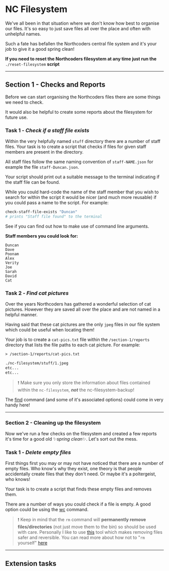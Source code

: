 # NC Filesystem

We've all been in that situation where we don't know how best to organise our files. It's so easy to just save files all over the place and often with unhelpful names.

Such a fate has befallen the Northcoders central file system and it's your job to give it a good spring clean!

**If you need to reset the Northcoders filesystem at any time just run the** `./reset-filesystem` **script**

---

## **Section 1 - Checks and Reports**

Before we can start organising the Northcoders files there are some things we need to check.

It would also be helpful to create some reports about the filesystem for future use.

### **Task 1** - _Check if a staff file exists_

Within the very helpfully named `stuff` directory there are a number of staff files. Your task is to create a script that checks if files for given staff members are present in the directory.

All staff files follow the same naming convention of `staff-NAME.json` for example the file `staff-Duncan.json`.

Your script should print out a suitable message to the terminal indicating if the staff file can be found.

While you could hard-code the name of the staff member that you wish to search for within the script it would be nicer (and much more reusable) if you could pass a name to the script. For example:

```sh
check-staff-file-exists "Duncan"
# prints "Staff file found" to the terminal
```

See if you can find out how to make use of command line arguments.

**Staff members you could look for:**

    Duncan
    Dave
    Poonam
    Alex
    Verity
    Joe
    Sarah
    David
    Cat

### **Task 2** - _Find cat pictures_

Over the years Northcoders has gathered a wonderful selection of cat pictures. However they are saved all over the place and are not named in a helpful manner.

Having said that these cat pictures are the only `jpeg` files in our file system which could be useful when locating them!

Your job is to create a `cat-pics.txt` file within the `/section-1/reports` directory that lists the file paths to each cat picture. For example:

```txt
> /section-1/reports/cat-pics.txt

./nc-filesystem/stuff/1.jpeg
etc...
etc...
```

> ❗ Make sure you only store the information about files contained within the `nc-filesystem`, **_not_** the nc-filesystem-backup!

The [find](https://manned.org/find) command (and some of it's associated options) could come in very handy here!

---

### **Section 2 - Cleaning up the filesystem**

Now we've run a few checks on the filesystem and created a few reports it's time for a good old ✨*spring clean*✨. Let's sort out the mess.

### **Task 1** - _Delete empty files_

First things first you may or may not have noticed that there are a number of empty files. Who know's why they exist, one theory is that people accidentally create files that they don't need. Or maybe it's a poltergeist, who knows!

Your task is to create a script that finds these empty files and removes them.

There are a number of ways you could check if a file is empty. A good option could be using the [wc](https://manned.org/wc.1) command.

> ❗ Keep in mind that the `rm` command will **permanently remove files/directories** (not just move them to the bin) so should be used with care. Personally I like to use [this](https://github.com/sindresorhus/trash-cli) tool which makes removing files safer and reversible. You can read more about how not to "`rm` yourself" [here](https://github.com/sindresorhus/guides/blob/main/how-not-to-rm-yourself.md#safeguard-rm)

---

## Extension tasks
